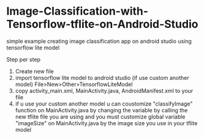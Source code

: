 # Image-Classification-with-Tensorflow-tflite-on-Android-Studio
simple example creating image classification app on android studio using tensorflow lite model

Step per step
1. Create new file 
2. import tensorflow lite model to android studio (if use custom another model) File>New>Other>TensorflowLiteModel
3. copy activity_main.xml, MainActivity.java, AndroidManifest.xml to your file
4. if u use your custom another model u can coustomize "classifyImage" function on MainActivity.java by changing the variable by calling the new tflite file you are using and you must customize global variable "imageSize" on MainActivity.java by the image size you use in your tflite model
